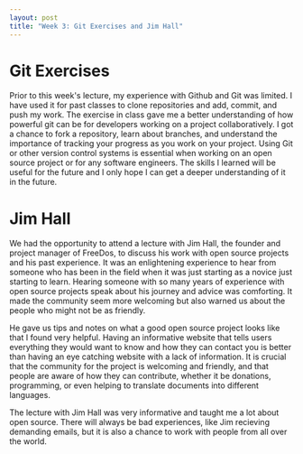```yaml
---
layout: post
title: "Week 3: Git Exercises and Jim Hall"
---
```

# Git Exercises
Prior to this week's lecture, my experience with Github and Git was limited. I have used it for past classes to clone repositories and add, commit, and push my work. The exercise in class gave me a better understanding of how powerful git can be for developers working on a project collaboratively. I got a chance to fork a repository, learn about branches, and understand the importance of tracking your progress as you work on your project. Using Git or other version control systems is essential when working on an open source project or for any software engineers. The skills I learned will be useful for the future and I only hope I can get a deeper understanding of it in the future.

# Jim Hall
We had the opportunity to attend a lecture with Jim Hall, the founder and project manager of FreeDos, to discuss his work with open source projects and his past experience. It was an enlightening experience to hear from someone who has been in the field when it was just starting as a novice just starting to learn. Hearing someone with so many years of experience with open source projects speak about his journey and advice was comforting. It made the community seem more welcoming but also warned us about the people who might not be as friendly. 

He gave us tips and notes on what a good open source project looks like that I found very helpful. Having an informative website that tells users everything they would want to know and how they can contact you is better than having an eye catching website with a lack of information. It is crucial that the community for the project is welcoming and friendly, and that people are aware of how they can contribute, whether it be donations, programming, or even helping to translate documents into different languages. 

The lecture with Jim Hall was very informative and taught me a lot about open source. There will always be bad experiences, like Jim recieving demanding emails, but it is also a chance to work with people from all over the world. 
